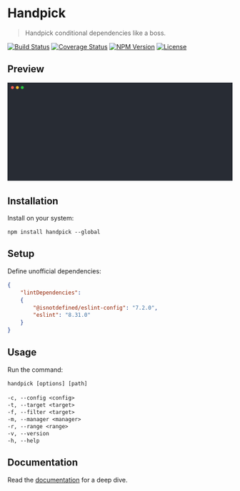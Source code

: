 Handpick
========

> Handpick conditional dependencies like a boss.

[![Build Status](https://img.shields.io/github/actions/workflow/status/henryruhs/handpick/ci.yml.svg?branch=master)](https://github.com/henryruhs/handpick/actions?query=workflow:ci)
[![Coverage Status](https://img.shields.io/coveralls/henryruhs/handpick.svg)](https://coveralls.io/r/henryruhs/handpick)
[![NPM Version](https://img.shields.io/npm/v/handpick.svg)](https://npmjs.com/package/handpick)
[![License](https://img.shields.io/npm/l/handpick.svg)](https://npmjs.com/package/handpick)


Preview
-------

![Terminal Session](https://raw.githubusercontent.com/henryruhs/handpick/master/.github/terminal-session.svg?sanitize=true)


Installation
------------

Install on your system:

```
npm install handpick --global
```


Setup
-----

Define unofficial dependencies:

```json
{
	"lintDependencies":
	{
		"@isnotdefined/eslint-config": "7.2.0",
		"eslint": "8.31.0"
	}
}
```


Usage
-----

Run the command:

```
handpick [options] [path]

-c, --config <config>
-t, --target <target>
-f, --filter <target>
-m, --manager <manager>
-r, --range <range>
-v, --version
-h, --help
```


Documentation
-------------

Read the [documentation](https://henryruhs.gitbook.io/handpick) for a deep dive.
